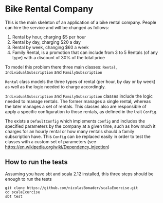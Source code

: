 # Bike Rental Company

This is the main skeleton of an application of a bike rental company. People can hire the service and will be changed as follows:

1. Rental by hour, charging $5 per hour
2. Rental by day, charging $20 a day
3. Rental by week, changing $60 a week
4. Family Rental, is a promotion that can include from 3 to 5 Rentals (of any type) with a discount of 30% of the total price

To model this problem there three main classes: `Rental`, `IndividualSubscription` and `FamilySubscription`

`Rental` class models the three types of rental (per hour, by day or by week) as well as the logic needed to charge accordingly.

`IndividualSubscription` and `FamilySubscription` classes include the logic needed to manage rentals. The former manages a single rental, whereas the later manages a set of rentals. This classes also are responsible of apply a specific configuration to those rentals, as defined in the trait `Config`.

The exists a `DefaultConfig` which implements `Config` and includes the specified parameters by the company at a given time, such as how much it charges for an hourly rental or how many rentals should a family subscription have. This `Config` can be replaced easily in order to test the classes with a custom set of parameters (see https://en.wikipedia.org/wiki/Dependency_injection)

## How to run the tests

Assuming you have sbt and scala 2.12 installed, this three steps should be enough to run the tests


```
git clone https://github.com/nicolasBonader/scalaExercise.git
cd scalaExercise
sbt test
```


